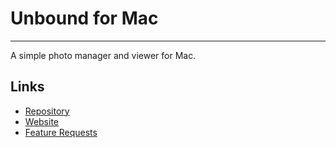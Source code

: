 # Unbound for Mac
---

A simple photo manager and viewer for Mac.

## Links

* [Repository](https://github.com/rharter/unbound-mac)
* [Website](https://unboundformac.com/)
* [Feature Requests](https://unboundformac.fider.io/)
